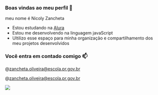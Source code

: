 ### Boas vindas ao meu perfil 💙

meu nome é Nicoly Zancheta

 - Estou estudando na [Alura](https://www.alura.com.br)
- Estou me desenvolvendo na linguagem javaScript
- Ultilizo esse espaço para minha organização e compartilhamento dos meu projetos desenvolvidos
 
 ### Você entra em contado comigo 📫

 @zancheta.oliveira@escola.pr.gov.br
 
 @zancheta.oliveira@escola.pr.gov.br
 
![](https://media1.tenor.com/m/opEBWw0uddoAAAAC/umm.gif)

